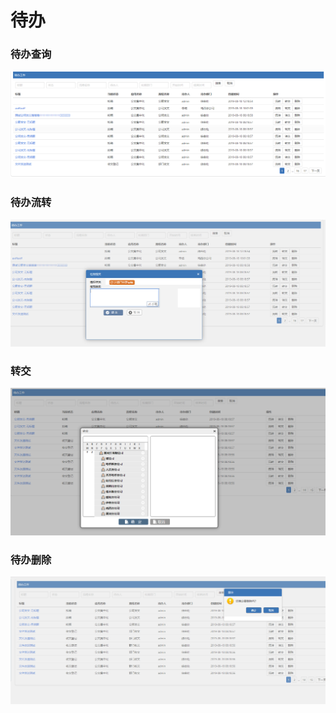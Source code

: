 # 待办

### 待办查询

![](../.gitbook/assets/image%20%2889%29.png)

### 待办流转

![](../.gitbook/assets/image%20%2840%29.png)

### 转交

![](../.gitbook/assets/image%20%28166%29.png)

### 待办删除

![](../.gitbook/assets/image%20%2828%29.png)

